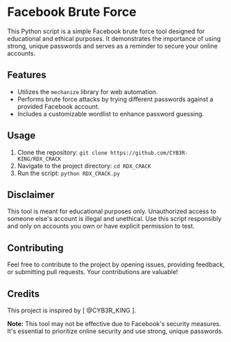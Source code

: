 # Facebook Brute Force

This Python script is a simple Facebook brute force tool designed for educational and ethical purposes. It demonstrates the importance of using strong, unique passwords and serves as a reminder to secure your online accounts.

## Features

- Utilizes the `mechanize` library for web automation.
- Performs brute force attacks by trying different passwords against a provided Facebook account.
- Includes a customizable wordlist to enhance password guessing.

## Usage

1. Clone the repository: `git clone https://github.com/CYB3R-KING/RDX_CRACK`
2. Navigate to the project directory: `cd RDX_CRACK`
3. Run the script: `python RDX_CRACK.py`

## Disclaimer

This tool is meant for educational purposes only. Unauthorized access to someone else's account is illegal and unethical. Use this script responsibly and only on accounts you own or have explicit permission to test.

## Contributing

Feel free to contribute to the project by opening issues, providing feedback, or submitting pull requests. Your contributions are valuable!

## Credits

This project is inspired by [ @CYB3R_KING ].

**Note:** This tool may not be effective due to Facebook's security measures. It's essential to prioritize online security and use strong, unique passwords.

 
